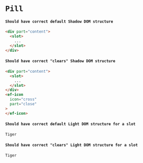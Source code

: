 # `Pill`

#### `Should have correct default Shadow DOM structure`

```html
<div part="content">
  <slot>
    ...
  </slot>
</div>

```

#### `Should have correct "clears" Shadow DOM structure`

```html
<div part="content">
  <slot>
    ...
  </slot>
</div>
<ef-icon
  icon="cross"
  part="close"
>
</ef-icon>

```

#### `Should have correct default Light DOM structure for a slot`

```html
Tiger

```

#### `Should have correct "clears" Light DOM structure for a slot`

```html
Tiger

```

